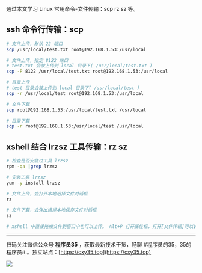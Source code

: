 通过本文学习 Linux 常用命令-文件传输：scp rz sz 等。
<!-- more -->

## ssh 命令行传输：scp

```bash
# 文件上传，默认 22 端口
scp /usr/local/test.txt root@192.168.1.53:/usr/local

# 文件上传，指定 8122 端口
# test.txt 会被上传到 local 目录下( /usr/local/test.txt )
scp -P 8122 /usr/local/test.txt root@192.168.1.53:/usr/local

# 目录上传
# test 目录会被上传到 local 目录下( /usr/local/test )
scp -r /usr/local/test root@192.168.1.53:/usr/local

# 文件下载
scp root@192.168.1.53:/usr/local/test.txt /usr/local

# 目录下载
scp -r root@192.168.1.53:/usr/local/test /usr/local
```

## xshell 结合 lrzsz 工具传输：rz sz

```bash
# 检查是否安装过工具 lrzsz
rpm -qa |grep lrzsz

# 安装工具 lrzsz
yum -y install lrzsz

# 文件上传，会打开本地选择文件对话框
rz

# 文件下载，会弹出选择本地保存文件对话框
sz

# xshell 中直接拖拽文件到窗口中也可以上传。 Alt+P 打开属性框，打开[文件传输]可以调整传输的一些属性
```


---

扫码关注微信公众号 **程序员35** ，获取最新技术干货，畅聊 #程序员的35，35的程序员# 。独立站点：[https://cxy35.top](https://cxy35.top)

![](https://oscimg.oschina.net/oscnet/up-285838b9c516db5bb1ba760f292f2346078.JPEG)